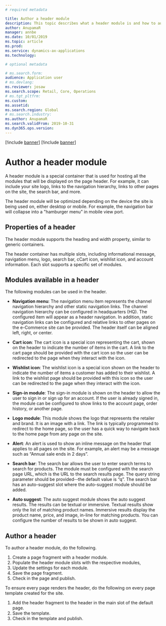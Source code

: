 ```yaml
---
# required metadata

title: Author a header module
description: This topic describes what a header module is and how to author a header module in Dynamics 365 for Commerce.
author: AnupamaR
manager: annbe
ms.date: 10/01/2019
ms.topic: article
ms.prod: 
ms.service: dynamics-ax-applications
ms.technology: 

# optional metadata

# ms.search.form: 
audience: Application user
# ms.devlang: 
ms.reviewer: josaw
ms.search.scope: Retail, Core, Operations
# ms.tgt_pltfrm: 
ms.custom: 
ms.assetid: 
ms.search.region: Global
# ms.search.industry: 
ms.author: AnupamaR
ms.search.validFrom: 2019-10-31
ms.dyn365.ops.version: 
---
```


[!include [banner](../../includes/preview-banner.md)]
[!include [banner](../../includes/banner.md)]

# Author a header module

A header module is a special container that is used for hosting all the modules that will be displayed on the page header. For example, it can include your site logo, links to the navigation hierarchy, links to other pages on the site, the search bar, and more. 

The header module will be optimized depending on the device the site is being used on, either desktop or mobile. For example, the navigation bar will collapse into a "hamburger menu" in mobile view port.

## Properties of a header

The header module supports the heading and width property, similar to generic containers. 

The header container has multiple slots, including informational message, navigation menu, logo, search bar, cCart icon, wishlist icon, and account information. Each slot supports a specific set of modules.

## Modules available in a header

The following modules can be used in the header.

- **Navigation menu**: The navigation menu item represents the channel navigation hierarchy and other static navigation links. The channel navigation hierarchy can be configured in headquarters (HQ). The configured item will appear as a header navigation. In addition, static navigation links can be configured and relative links to other pages on the e-Commerce site can be provided. The header itself can be aligned left, right, or center. 

- **Cart icon**: The cart icon is a special icon representing the cart, shown on the header to indicate the number of items in the cart. A link to the cart page should be provided with the cart icon so the user can be redirected to the page when they interact with the icon.

- **Wishlist icon**: The wishlist icon is a special icon shown on the header to indicate the number of items a customer has added to their wishlist. A link to the wishlist page should be provided with this icon so the user can be redirected to the page when they interact with the icon.

- **Sign-in module**: The sign-in module is shown on the header to allow the user to sign in or sign up for an account. If the user is already signed in, the module can be configured to show links to the account page, order history, or another page.

- **Logo module**: This module shows the logo that represents the retailer and brand. It is an image with a link. The link is typically programmed to redirect to the home page, so the user has a quick way to navigate back to the home page from any page on the site.

- **Alert**: An alert is used to show an inline message on the header that applies to all pages on the site. For example, an alert may be a message such as “Annual sale ends in 2 days”. 

- **Search bar**: The search bar allows the user to enter search terms to search for products. The module must be configured with the search page URL, which is the URL to the search results page. The query string parameter should be provided--the default value is “q”. The search bar has an auto-suggest slot where the auto-suggest module should be added. 

- **Auto suggest**: The auto suggest module shows the auto suggest results. The results can be textual or immersive. Textual results show only the list of matching product names. Immersive results display the product name, price, and image, in-line for matching products. You can configure the number of results to be shown in auto suggest.

## Author a header

To author a header module, do the following.

1. Create a page fragment with a header module.
1. Populate the header module slots with the respective modules,
1. Update the settings for each module.
1. Save the page fragment. 
1. Check in the page and publish.

To ensure every page renders the header, do the following on every page template created for the site. 

1. Add the header fragment to the header in the main slot of the default page.
1. Save the template. 
3. Check in the template and publish.


